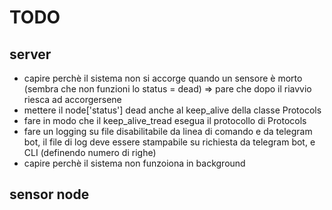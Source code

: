 # TODO

## server
* capire perchè il sistema non si accorge quando un sensore è morto (sembra che non funzioni lo status = dead) => pare che dopo il riavvio riesca ad accorgersene
* mettere il node['status'] dead anche al keep_alive della classe Protocols
* fare in modo che il keep_alive_tread esegua il protocollo di Protocols
* fare un logging su file disabilitabile da linea di comando e da telegram bot, il file di log deve essere stampabile su richiesta da telegram bot, e CLI (definendo numero di righe)
* capire perchè il sistema non funzoiona in background

## sensor node

